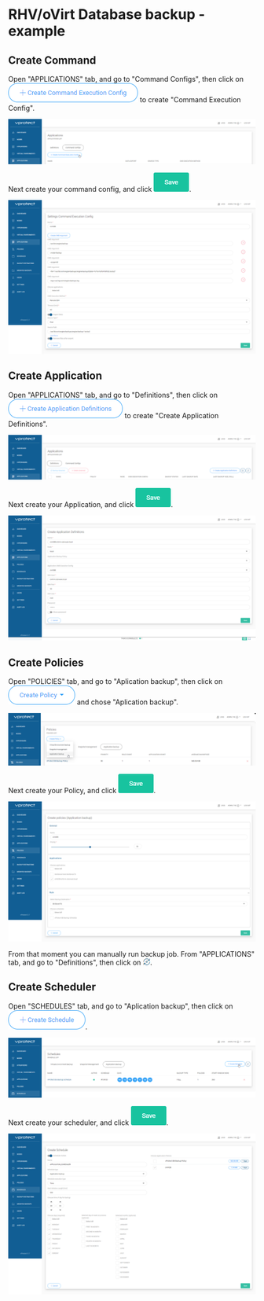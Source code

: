 # RHV/oVirt Database backup - example

## Create Command

Open "APPLICATIONS" tab, and go to "Command Configs", then click on ![](../../.gitbook/assets/rhvovirt_database_backup-example_command_execution_config.png) to create "Command Execution Config".

![](../../.gitbook/assets/rhvovirt_database_backup-example_01.png)

Next create your command config, and click ![](../../.gitbook/assets/admin_webui_how_backup_icon_virtual_machines_groups_save.png).

![](../../.gitbook/assets/rhvovirt_database_backup-example_app_cmd.png)

## Create Application

Open "APPLICATIONS" tab, and go to "Definitions", then click on ![](../../.gitbook/assets/rhvovirt_database_backup-example_create_application_definitions.png) to create "Create Application Definitions".

![](../../.gitbook/assets/rhvovirt_database_backup-example_02.png)

Next create your Application, and click ![](../../.gitbook/assets/admin_webui_how_backup_icon_virtual_machines_groups_save.png).

![](../../.gitbook/assets/rhvovirt_database_backup-example_APP_APP.png)

## Create Policies

Open "POLICIES" tab, and go to "Aplication backup", then click on ![](../../.gitbook/assets/rhvovirt_database_backup-example_create_policy.png) and chose "Aplication backup".

![](../../.gitbook/assets/rhvovirt_database_backup-example_03.png)

Next create your Policy, and click ![](../../.gitbook/assets/admin_webui_how_backup_icon_virtual_machines_groups_save.png).

![](../../.gitbook/assets/rhvovirt_database_backup-example_app_pol.png)

From that moment you can manually run backup job. From "APPLICATIONS" tab, and go to "Definitions", then click on ![](../../.gitbook/assets/admin_webui_how_backup_icon_backup.png).

## Create Scheduler

Open "SCHEDULES" tab, and go to "Aplication backup", then click on ![](../../.gitbook/assets/admin_webui_schedules_button_create_schedule.png).

![](../../.gitbook/assets/rhvovirt_database_backup-example_04.png)

Next create your scheduler, and click ![](../../.gitbook/assets/admin_webui_how_backup_icon_virtual_machines_groups_save.png).

![](../../.gitbook/assets/rhvovirt_database_backup-example_05.png)

